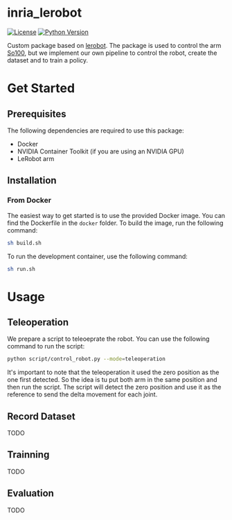 # inria_lerobot

[![License](https://img.shields.io/badge/License-BSD%203--Clause-blue.svg)](
https://opensource.org/licenses/BSD-3-Clause)
[![Python Version](https://img.shields.io/badge/python-3.8%2B-blue.svg)](https://www.python.org/downloads/)

Custom package based on [lerobot](https://github.com/huggingface/lerobot). The package is used to control the arm [So100](https://github.com/huggingface/lerobot/blob/main/examples/10_use_so100.md), but we implement our own pipeline to control the robot, create the dataset and to train a policy.

# Get Started

## Prerequisites

The following dependencies are required to use this package:
- Docker
- NVIDIA Container Toolkit (if you are using an NVIDIA GPU)
- LeRobot arm

## Installation

### From Docker
The easiest way to get started is to use the provided Docker image. You can find the Dockerfile in the `docker` folder. To build the image, run the following command:

```bash
sh build.sh
```

To run the development container, use the following command:

```bash
sh run.sh
```

# Usage

## Teleoperation

We prepare a script to teleoeprate the robot. You can use the following command to run the script:

```bash
python script/control_robot.py --mode=teleoperation
```

It's important to note that the teleoperation it used the zero position as the one first detected. So the idea is tu put both arm in the same position and then run the script. The script will detect the zero position and use it as the reference to send the delta movement for each joint.

## Record Dataset
TODO

## Trainning
TODO

## Evaluation
TODO